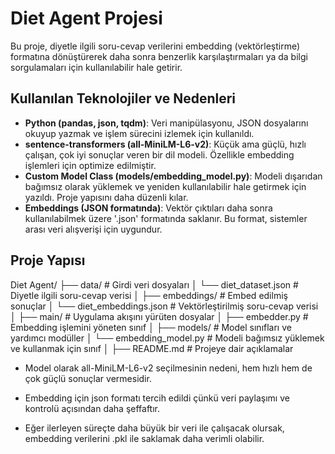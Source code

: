 # Diet Agent Projesi

Bu proje, diyetle ilgili soru-cevap verilerini embedding (vektörleştirme) formatına dönüştürerek daha sonra benzerlik karşılaştırmaları ya da bilgi sorgulamaları için kullanılabilir hale getirir.

## Kullanılan Teknolojiler ve Nedenleri

- **Python (pandas, json, tqdm)**: Veri manipülasyonu, JSON dosyalarını okuyup yazmak ve işlem sürecini izlemek için kullanıldı.
- **sentence-transformers (all-MiniLM-L6-v2)**: Küçük ama güçlü, hızlı çalışan, çok iyi sonuçlar veren bir dil modeli. Özellikle embedding işlemleri için optimize edilmiştir.
- **Custom Model Class (models/embedding_model.py)**: Modeli dışarıdan bağımsız olarak yüklemek ve yeniden kullanılabilir hale getirmek için yazıldı. Proje yapısını daha düzenli kılar.
- **Embeddings (JSON formatında)**: Vektör çıktıları daha sonra kullanılabilmek üzere '.json' formatında saklanır. Bu format, sistemler arası veri alışverişi için uygundur.

## Proje Yapısı

Diet Agent/
├── data/ # Girdi veri dosyaları
│ └── diet_dataset.json # Diyetle ilgili soru-cevap verisi
│
├── embeddings/ # Embed edilmiş sonuçlar
│ └── diet_embeddings.json # Vektörleştirilmiş soru-cevap verisi
│
├── main/ # Uygulama akışını yürüten dosyalar
│ ├── embedder.py # Embedding işlemini yöneten sınıf
│
├── models/ # Model sınıfları ve yardımcı modüller
│ └── embedding_model.py # Modeli bağımsız yüklemek ve kullanmak için sınıf
│
├── README.md # Projeye dair açıklamalar



- Model olarak all-MiniLM-L6-v2 seçilmesinin nedeni, hem hızlı hem de çok güçlü sonuçlar vermesidir.

- Embedding için json formatı tercih edildi çünkü veri paylaşımı ve kontrolü açısından daha şeffaftır.

- Eğer ilerleyen süreçte daha büyük bir veri ile çalışacak olursak, embedding verilerini .pkl ile saklamak daha verimli olabilir.
